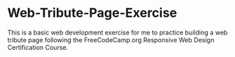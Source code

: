 # Web-Tribute-Page-Exercise
This is a basic web development exercise for me to practice building a web tribute page following the FreeCodeCamp.org Responsive Web Design Certification Course. 
